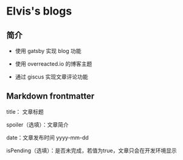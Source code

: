 # Elvis's blogs

## 简介

-   使用 gatsby 实现 blog 功能

-   使用 overreacted.io 的博客主题

-   通过 giscus 实现文章评论功能


## Markdown frontmatter

title： 文章标题

spoiler（选填）：文章简介

date：文章发布时间 yyyy-mm-dd

isPending（选填）：是否未完成，若值为true，文章只会在开发环境显示